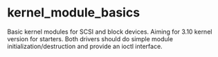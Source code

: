 # kernel_module_basics
Basic kernel modules for SCSI and block devices. Aiming for 3.10 kernel version for starters.
Both drivers should do simple module initialization/destruction and provide an ioctl interface.
